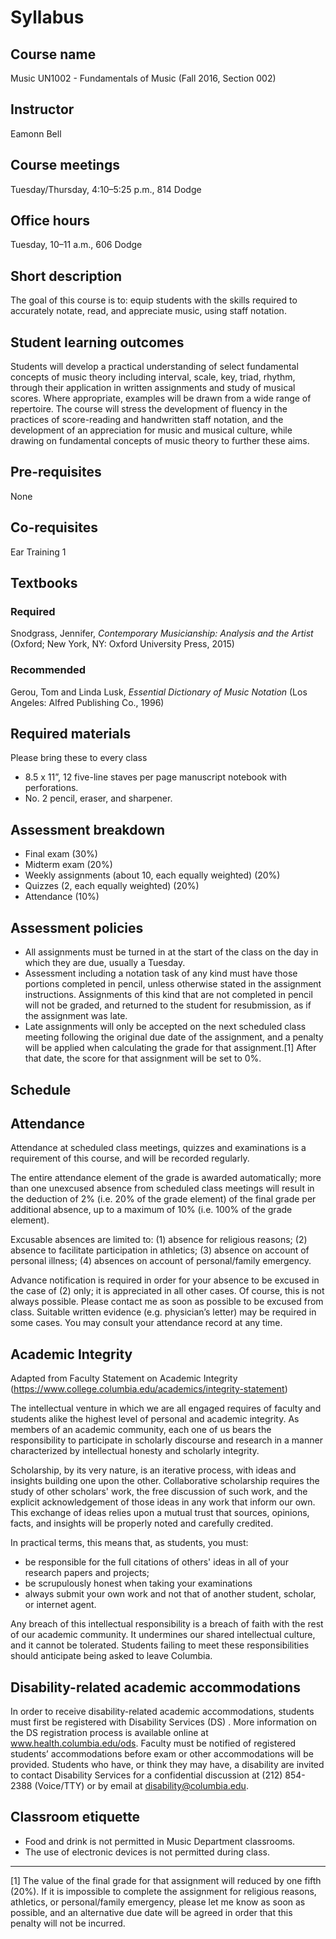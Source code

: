 # Syllabus

## Course name 

Music UN1002 - Fundamentals of Music  (Fall 2016, Section 002)

## Instructor

Eamonn Bell

## Course meetings

Tuesday/Thursday, 4:10–5:25 p.m., 814 Dodge

## Office hours

Tuesday, 10–11 a.m., 606 Dodge

## Short description


The goal of this course is to: equip students with the skills required to accurately notate, read, and appreciate music, using staff notation.


## Student learning outcomes


Students will develop a practical understanding of select fundamental concepts of music theory including interval, scale, key, triad, rhythm, through their application in written assignments and study of musical scores. Where appropriate, examples will be drawn from a wide range of repertoire. The course will stress the development of fluency in the practices of score-reading and handwritten staff notation, and the development of an appreciation for music and musical culture, while drawing on fundamental concepts of music theory to further these aims.


## Pre-requisites

None

## Co-requisites

Ear Training 1

## Textbooks

### Required

Snodgrass, Jennifer, _Contemporary Musicianship: Analysis and the Artist_ (Oxford; New York, NY: Oxford University Press, 2015)

### Recommended

Gerou, Tom and Linda Lusk, _Essential Dictionary of Music Notation_ (Los Angeles: Alfred Publishing Co., 1996)

## Required materials
Please bring these to every class


* 8.5 x 11”, 12 five-line staves per page manuscript notebook with perforations.
* No. 2 pencil, eraser, and sharpener.



## Assessment breakdown


- Final exam (30%)
- Midterm exam (20%)
- Weekly assignments (about 10, each equally weighted) (20%)
- Quizzes (2, each equally weighted) (20%)
- Attendance (10%)



## Assessment policies


* All assignments must be turned in at the start of the class on the day in which they are due, usually a Tuesday.
* Assessment including a notation task of any kind must have those portions completed in pencil, unless otherwise stated in the assignment instructions. Assignments of this kind that are not completed in pencil will not be graded, and returned to the student for resubmission, as if the assignment was late.
* Late assignments will only be accepted on the next scheduled class meeting following the original due date of the assignment, and a penalty will be applied when calculating the grade for that assignment.[1] After that date, the score for that assignment will be set to 0%.


## Schedule



## Attendance


Attendance at scheduled class meetings, quizzes and examinations is a requirement of this course, and will be recorded regularly. 


The entire attendance element of the grade is awarded automatically; more than one unexcused absence from scheduled class meetings will result in the deduction of 2% (i.e. 20% of the grade element) of the final grade per additional absence, up to a maximum of 10% (i.e. 100% of the grade element).


Excusable absences are limited to: (1) absence for religious reasons; (2) absence to facilitate participation in athletics; (3) absence on account of personal illness; (4) absences on account of personal/family emergency.


Advance notification is required in order for your absence to be excused in the case of (2) only; it is appreciated in all other cases. Of course, this is not always possible. Please contact me as soon as possible to be excused from class. Suitable written evidence (e.g. physician’s letter) may be required in some cases. You may consult your attendance record at any time. 


## Academic Integrity
Adapted from Faculty Statement on Academic Integrity (https://www.college.columbia.edu/academics/integrity-statement)


The intellectual venture in which we are all engaged requires of faculty and students alike the highest level of personal and academic integrity. As members of an academic community, each one of us bears the responsibility to participate in scholarly discourse and research in a manner characterized by intellectual honesty and scholarly integrity.

Scholarship, by its very nature, is an iterative process, with ideas and insights building one upon the other. Collaborative scholarship requires the study of other scholars' work, the free discussion of such work, and the explicit acknowledgement of those ideas in any work that inform our own. This exchange of ideas relies upon a mutual trust that sources, opinions, facts, and insights will be properly noted and carefully credited.

In practical terms, this means that, as students, you must:


* be responsible for the full citations of others' ideas in all of your research papers and projects;
* be scrupulously honest when taking your examinations
* always submit your own work and not that of another student, scholar, or internet agent.


Any breach of this intellectual responsibility is a breach of faith with the rest of our academic community. It undermines our shared intellectual culture, and it cannot be tolerated. Students failing to meet these responsibilities should anticipate being asked to leave Columbia.


## Disability-related academic accommodations


In order to receive disability-related academic accommodations, students must first be registered with Disability Services (DS) . More information on the DS registration process is available online at www.health.columbia.edu/ods. Faculty must be notified of registered students’ accommodations before exam or other accommodations will be provided. Students who have, or think they may have, a disability are invited to contact Disability Services for a confidential discussion at (212) 854-2388 (Voice/TTY) or by email at disability@columbia.edu.


## Classroom etiquette

* Food and drink is not permitted in Music Department classrooms.
* The use of electronic devices is not permitted during class.


________________
[1] The value of the final grade for that assignment will reduced by one fifth (20%). If it is impossible to complete the assignment for religious reasons, athletics, or personal/family emergency, please let me know as soon as possible, and an alternative due date will be agreed in order that this penalty will not be incurred.